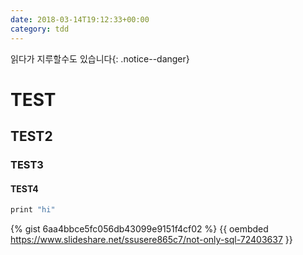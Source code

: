 ```yaml
---
date: 2018-03-14T19:12:33+00:00
category: tdd
---
```


읽다가 지루할수도 있습니다{: .notice--danger}

# TEST
## TEST2
### TEST3
#### TEST4

```groovy
print "hi"
```

{% gist 6aa4bbce5fc056db43099e9151f4cf02 %}
{{ oembded  https://www.slideshare.net/ssusere865c7/not-only-sql-72403637 }}
